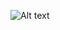 ![Alt text](https://dl.dropboxusercontent.com/s/00t4y5nji399vtf/chrome_7mqGFDmGuD.png "US Elections Chart")
